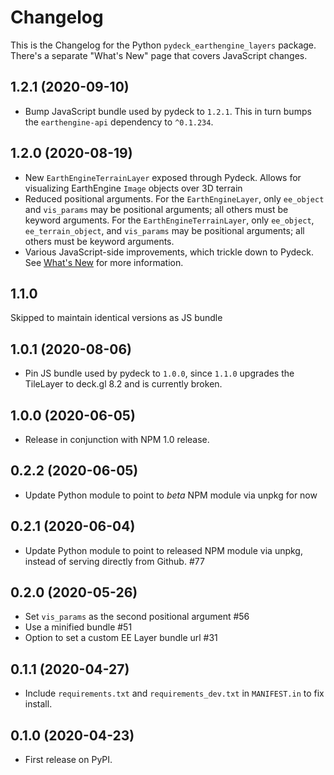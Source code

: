 # Changelog

This is the Changelog for the Python `pydeck_earthengine_layers` package.
There's a separate "What's New" page that covers JavaScript changes.

## 1.2.1 (2020-09-10)

- Bump JavaScript bundle used by pydeck to `1.2.1`. This in turn bumps the `earthengine-api` dependency to `^0.1.234`.

## 1.2.0 (2020-08-19)

- New `EarthEngineTerrainLayer` exposed through Pydeck. Allows for visualizing EarthEngine `Image` objects over 3D terrain
- Reduced positional arguments. For the `EarthEngineLayer`, only `ee_object` and `vis_params` may be positional arguments; all others must be keyword arguments. For the `EarthEngineTerrainLayer`, only `ee_object`, `ee_terrain_object`, and `vis_params` may be positional arguments; all others must be keyword arguments.
- Various JavaScript-side improvements, which trickle down to Pydeck. See [What's New](/docs/whats-new) for more information.

## 1.1.0

Skipped to maintain identical versions as JS bundle

## 1.0.1 (2020-08-06)

- Pin JS bundle used by pydeck to `1.0.0`, since `1.1.0` upgrades the TileLayer to deck.gl 8.2 and is currently broken.

## 1.0.0 (2020-06-05)

- Release in conjunction with NPM 1.0 release.

## 0.2.2 (2020-06-05)

- Update Python module to point to _beta_ NPM module via unpkg for now

## 0.2.1 (2020-06-04)

- Update Python module to point to released NPM module via unpkg, instead of serving directly from Github. #77

## 0.2.0 (2020-05-26)

- Set `vis_params` as the second positional argument #56
- Use a minified bundle #51
- Option to set a custom EE Layer bundle url #31

## 0.1.1 (2020-04-27)

- Include `requirements.txt` and `requirements_dev.txt` in `MANIFEST.in` to fix install.

## 0.1.0 (2020-04-23)

- First release on PyPI.
